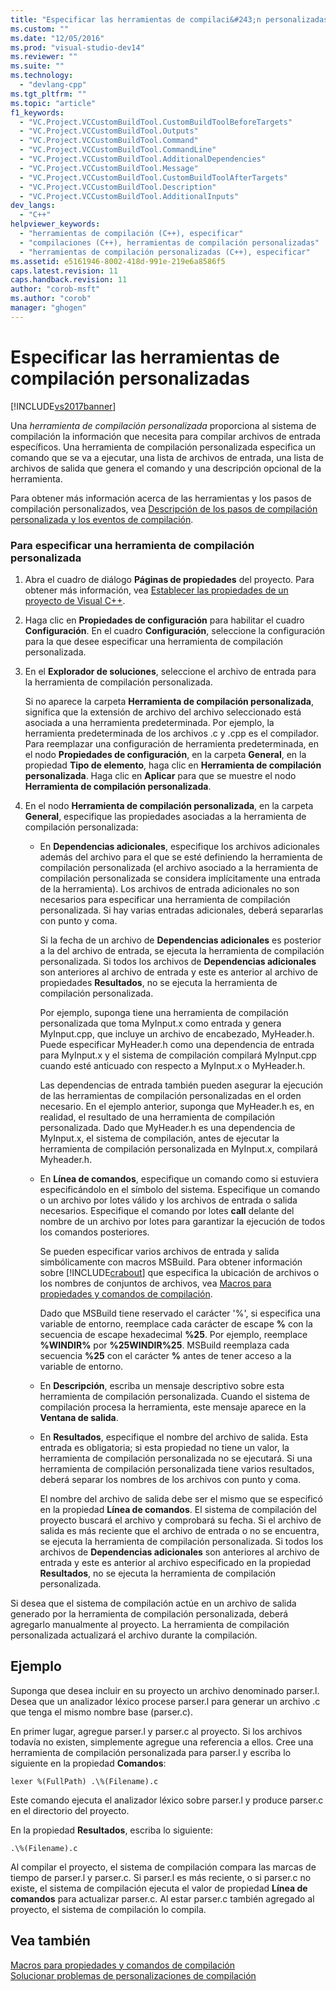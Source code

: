 ```yaml
---
title: "Especificar las herramientas de compilaci&#243;n personalizadas | Microsoft Docs"
ms.custom: ""
ms.date: "12/05/2016"
ms.prod: "visual-studio-dev14"
ms.reviewer: ""
ms.suite: ""
ms.technology: 
  - "devlang-cpp"
ms.tgt_pltfrm: ""
ms.topic: "article"
f1_keywords: 
  - "VC.Project.VCCustomBuildTool.CustomBuildToolBeforeTargets"
  - "VC.Project.VCCustomBuildTool.Outputs"
  - "VC.Project.VCCustomBuildTool.Command"
  - "VC.Project.VCCustomBuildTool.CommandLine"
  - "VC.Project.VCCustomBuildTool.AdditionalDependencies"
  - "VC.Project.VCCustomBuildTool.Message"
  - "VC.Project.VCCustomBuildTool.CustomBuildToolAfterTargets"
  - "VC.Project.VCCustomBuildTool.Description"
  - "VC.Project.VCCustomBuildTool.AdditionalInputs"
dev_langs: 
  - "C++"
helpviewer_keywords: 
  - "herramientas de compilación (C++), especificar"
  - "compilaciones (C++), herramientas de compilación personalizadas"
  - "herramientas de compilación personalizadas (C++), especificar"
ms.assetid: e5161946-8002-418d-991e-219e6a8586f5
caps.latest.revision: 11
caps.handback.revision: 11
author: "corob-msft"
ms.author: "corob"
manager: "ghogen"
---
```

# Especificar las herramientas de compilaci&#243;n personalizadas
[!INCLUDE[vs2017banner](../assembler/inline/includes/vs2017banner.md)]

Una *herramienta de compilación personalizada* proporciona al sistema de compilación la información que necesita para compilar archivos de entrada específicos.  Una herramienta de compilación personalizada especifica un comando que se va a ejecutar, una lista de archivos de entrada, una lista de archivos de salida que genera el comando y una descripción opcional de la herramienta.  
  
 Para obtener más información acerca de las herramientas y los pasos de compilación personalizados, vea [Descripción de los pasos de compilación personalizada y los eventos de compilación](../ide/understanding-custom-build-steps-and-build-events.md).  
  
### Para especificar una herramienta de compilación personalizada  
  
1.  Abra el cuadro de diálogo **Páginas de propiedades** del proyecto.  Para obtener más información, vea [Establecer las propiedades de un proyecto de Visual C\+\+](../ide/working-with-project-properties.md).  
  
2.  Haga clic en **Propiedades de configuración** para habilitar el cuadro **Configuración**.  En el cuadro **Configuración**, seleccione la configuración para la que desee especificar una herramienta de compilación personalizada.  
  
3.  En el **Explorador de soluciones**, seleccione el archivo de entrada para la herramienta de compilación personalizada.  
  
     Si no aparece la carpeta **Herramienta de compilación personalizada**, significa que la extensión de archivo del archivo seleccionado está asociada a una herramienta predeterminada.  Por ejemplo, la herramienta predeterminada de los archivos .c y .cpp es el compilador.  Para reemplazar una configuración de herramienta predeterminada, en el nodo **Propiedades de configuración**, en la carpeta **General**, en la propiedad **Tipo de elemento**, haga clic en **Herramienta de compilación personalizada**.  Haga clic en **Aplicar** para que se muestre el nodo **Herramienta de compilación personalizada**.  
  
4.  En el nodo **Herramienta de compilación personalizada**, en la carpeta **General**, especifique las propiedades asociadas a la herramienta de compilación personalizada:  
  
    -   En **Dependencias adicionales**, especifique los archivos adicionales además del archivo para el que se esté definiendo la herramienta de compilación personalizada \(el archivo asociado a la herramienta de compilación personalizada se considera implícitamente una entrada de la herramienta\).  Los archivos de entrada adicionales no son necesarios para especificar una herramienta de compilación personalizada.  Si hay varias entradas adicionales, deberá separarlas con punto y coma.  
  
         Si la fecha de un archivo de **Dependencias adicionales** es posterior a la del archivo de entrada, se ejecuta la herramienta de compilación personalizada.  Si todos los archivos de **Dependencias adicionales** son anteriores al archivo de entrada y este es anterior al archivo de propiedades **Resultados**, no se ejecuta la herramienta de compilación personalizada.  
  
         Por ejemplo, suponga tiene una herramienta de compilación personalizada que toma MyInput.x como entrada y genera MyInput.cpp, que incluye un archivo de encabezado, MyHeader.h.  Puede especificar MyHeader.h como una dependencia de entrada para MyInput.x y el sistema de compilación compilará MyInput.cpp cuando esté anticuado con respecto a MyInput.x o MyHeader.h.  
  
         Las dependencias de entrada también pueden asegurar la ejecución de las herramientas de compilación personalizadas en el orden necesario.  En el ejemplo anterior, suponga que MyHeader.h es, en realidad, el resultado de una herramienta de compilación personalizada.  Dado que MyHeader.h es una dependencia de MyInput.x, el sistema de compilación, antes de ejecutar la herramienta de compilación personalizada en MyInput.x, compilará Myheader.h.  
  
    -   En **Línea de comandos**, especifique un comando como si estuviera especificándolo en el símbolo del sistema.  Especifique un comando o un archivo por lotes válido y los archivos de entrada o salida necesarios.  Especifique el comando por lotes **call** delante del nombre de un archivo por lotes para garantizar la ejecución de todos los comandos posteriores.  
  
         Se pueden especificar varios archivos de entrada y salida simbólicamente con macros MSBuild.  Para obtener información sobre [!INCLUDE[crabout](../build/reference/includes/crabout_md.md)] que especifica la ubicación de archivos o los nombres de conjuntos de archivos, vea [Macros para propiedades y comandos de compilación](../ide/common-macros-for-build-commands-and-properties.md).  
  
         Dado que MSBuild tiene reservado el carácter '%', si especifica una variable de entorno, reemplace cada carácter de escape **%** con la secuencia de escape hexadecimal **%25**.  Por ejemplo, reemplace **%WINDIR%** por **%25WINDIR%25**.  MSBuild reemplaza cada secuencia **%25** con el carácter **%** antes de tener acceso a la variable de entorno.  
  
    -   En **Descripción**, escriba un mensaje descriptivo sobre esta herramienta de compilación personalizada.  Cuando el sistema de compilación procesa la herramienta, este mensaje aparece en la **Ventana de salida**.  
  
    -   En **Resultados**, especifique el nombre del archivo de salida.  Esta entrada es obligatoria; si esta propiedad no tiene un valor, la herramienta de compilación personalizada no se ejecutará.  Si una herramienta de compilación personalizada tiene varios resultados, deberá separar los nombres de los archivos con punto y coma.  
  
         El nombre del archivo de salida debe ser el mismo que se especificó en la propiedad **Línea de comandos**.  El sistema de compilación del proyecto buscará el archivo y comprobará su fecha.  Si el archivo de salida es más reciente que el archivo de entrada o no se encuentra, se ejecuta la herramienta de compilación personalizada.  Si todos los archivos de **Dependencias adicionales** son anteriores al archivo de entrada y este es anterior al archivo especificado en la propiedad **Resultados**, no se ejecuta la herramienta de compilación personalizada.  
  
 Si desea que el sistema de compilación actúe en un archivo de salida generado por la herramienta de compilación personalizada, deberá agregarlo manualmente al proyecto.  La herramienta de compilación personalizada actualizará el archivo durante la compilación.  
  
## Ejemplo  
 Suponga que desea incluir en su proyecto un archivo denominado parser.l.  Desea que un analizador léxico procese parser.l para generar un archivo .c que tenga el mismo nombre base \(parser.c\).  
  
 En primer lugar, agregue parser.l y parser.c al proyecto.  Si los archivos todavía no existen, simplemente agregue una referencia a ellos.  Cree una herramienta de compilación personalizada para parser.l y escriba lo siguiente en la propiedad **Comandos**:  
  
```  
lexer %(FullPath) .\%(Filename).c  
```  
  
 Este comando ejecuta el analizador léxico sobre parser.l y produce parser.c en el directorio del proyecto.  
  
 En la propiedad **Resultados**, escriba lo siguiente:  
  
```  
.\%(Filename).c  
```  
  
 Al compilar el proyecto, el sistema de compilación compara las marcas de tiempo de parser.l y parser.c.  Si parser.l es más reciente, o si parser.c no existe, el sistema de compilación ejecuta el valor de propiedad **Línea de comandos** para actualizar parser.c.  Al estar parser.c también agregado al proyecto, el sistema de compilación lo compila.  
  
## Vea también  
 [Macros para propiedades y comandos de compilación](../ide/common-macros-for-build-commands-and-properties.md)   
 [Solucionar problemas de personalizaciones de compilación](../ide/troubleshooting-build-customizations.md)